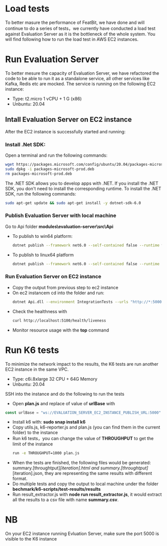 # Load tests
To better masure the performance of FeatBit, we have done and will continue to do a series of tests，we currently have conducted a load test against Evaluation Server as it is the bottleneck of the whole system. You will find following how to run the load test in AWS EC2 instances.


# Run Evaluation Server
To better mesure the capacity of Evaluation Server, we have refactored the code to be able to run it as a standalone service, all other services like Kafka, Redis etc are mocked. The service is running on the following EC2 instance:

- Type: t2.micro 1 vCPU + 1 G (x86)
- Unbuntu: 20.04

## Intall Evaluation Server on EC2 instance
After the EC2 instance is successfully started and running:

### Install .Net SDK: 
Open a terminal and run the following commands:
```bash
wget https://packages.microsoft.com/config/ubuntu/20.04/packages-microsoft-prod.deb -O packages-microsoft-prod.deb
sudo dpkg -i packages-microsoft-prod.deb
rm packages-microsoft-prod.deb
```

The .NET SDK allows you to develop apps with .NET. If you install the .NET SDK, you don't need to install the corresponding runtime. To install the .NET SDK, run the following commands:
```bash
sudo apt-get update && sudo apt-get install -y dotnet-sdk-6.0
```

### Publish Evaluation Server with local machine
Go to Api folder **modules\evaluation-server\src\Api**

- To publish to win64 platform:
    ```bash
    dotnet publish --framework net6.0 --self-contained false --runtime win-x64 --output DEST_PATH
    ```

- To publish to linux64 platform
    ```bash
    dotnet publish --framework net6.0 --self-contained false --runtime linux-x64 --output DEST_PATH
    ```

### Run Evaluation Server on EC2 instance
- Copy the output from previous step to ec2 instance
- On ec2 instancem cd into the folder and run: 
    ```bash
    dotnet Api.dll --environment IntegrationTests --urls "http://*:5000"
    ```
- Check the healthness with
    ```bash
    curl http://localhost:5100/health/liveness
    ```
- Monitor resource usage with the **top** command


# Run K6 tests
To minimize the network impact to the results, the K6 tests are run another EC2 instance in the same VPC.
- Type: c6i.8xlarge 32 CPU + 64G Memory
- Unbuntu: 20.04

SSH into the instance and do the following to run the tests
- Open **plan.js** and replace of value of **urlBase** with
```javascript
const urlBase = "ws://EVALUATION_SERVER_EC2_INSTANCE_PUBLISH_URL:5000"
```
- Install k6 with: **sudo snap install k6**
- Copy utils.js, k6-reporter.js and plan.js (you can find them in the current folder) to the instance
- Run k6 tests，you can change the value of **THROUGHPUT** to get the limit of the instance
    ```bash
    run -e THROUGHPUT=1000 plan.js
    ```
- When the tests are finished, the following files would be generated: summary.[throughtput]_[iteration].html and summary.[throughtput]_[iteration].json, they are representing the same results with different format.
- Do multiple tests and copy the output to local machine under the folder **bechmark/k6-scripts/test-results/results**
- Run result_extractor.js with **node run result_extractor.js**, it would extract all the results to a csv file with name **summary.csv**.

# NB
On your EC2 instance running Evluation Server, make sure the port 5000 is visible to the K6 instance